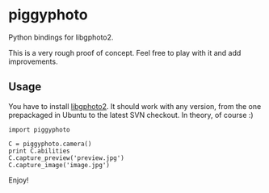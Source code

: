 piggyphoto
==========

Python bindings for libgphoto2.

This is a very rough proof of concept. Feel free to play with it and add improvements.

Usage
-----

You have to install [libgphoto2](http://www.gphoto.org/proj/libgphoto2/). It should work with any version, from the one prepackaged in Ubuntu to the latest SVN checkout. In theory, of course :)

    import piggyphoto
    
    C = piggyphoto.camera()
    print C.abilities
    C.capture_preview('preview.jpg')
    C.capture_image('image.jpg')

Enjoy!
